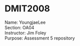 # DMIT2008

Name: YoungjaeLee\
Section: OA04\
Instructor: Jim Foley\
Purpose: Assessment 5 repository
